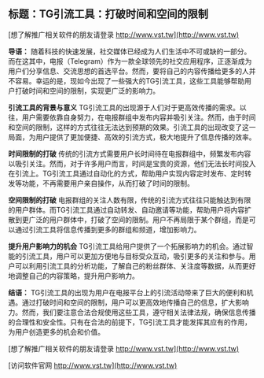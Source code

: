 ## **标题：TG引流工具：打破时间和空间的限制**

[想了解推广相关软件的朋友请登录 http://www.vst.tw](http://www.vst.tw)

**导语：**
随着科技的快速发展，社交媒体已经成为人们生活中不可或缺的一部分。而在这其中，电报（Telegram）作为一款全球领先的社交应用程序，正逐渐成为用户们分享信息、交流思想的首选平台。然而，要将自己的内容传播给更多的人并不容易。幸运的是，现如今出现了一些强大的TG引流工具，这些工具能够帮助用户打破时间和空间的限制，实现更广泛的影响力。

**引流工具的背景与意义**
TG引流工具的出现源于人们对于更高效传播的需求。以往，用户需要依靠自身努力，在电报群组中发布内容并吸引关注。然而，由于时间和空间的限制，这样的方式往往无法达到预期的效果。引流工具的出现改变了这一局面，为用户提供了更加便捷、高效的引流方式，极大地提升了信息传播的效率。

**时间限制的打破**
传统的引流方式需要用户长时间待在电报群组中，频繁发布内容以吸引关注。然而，对于许多用户而言，时间是宝贵的资源，他们无法长时间投入在引流上。TG引流工具通过自动化的方式，帮助用户实现内容定时发布、定时转发等功能，不再需要用户亲自操作，从而打破了时间的限制。

**空间限制的打破**
电报群组的关注人数有限，传统的引流方式往往只能触达到有限的用户群体。而TG引流工具通过自动转发、自动邀请等功能，帮助用户将内容扩散到更广泛的用户群体中，打破了空间的限制。用户不再局限于某个群组，而是可以通过引流工具将信息传播到更多的群组和频道，增加影响力。

**提升用户影响力的机会**
TG引流工具给用户提供了一个拓展影响力的机会。通过智能的引流工具，用户可以更加方便地与目标受众互动，吸引更多的关注和参与。用户可以利用引流工具的分析功能，了解自己的粉丝群体、关注度等数据，从而更好地调整自己的内容策略，提升用户影响力。

**结语：**
TG引流工具的出现为用户在电报平台上的引流活动带来了巨大的便利和机遇。通过打破时间和空间的限制，用户可以更高效地传播自己的信息，扩大影响力。然而，我们要注意合法合规使用这些工具，遵守相关法律法规，确保信息传播的合理性和安全性。只有在合法的前提下，TG引流工具才能发挥其应有的作用，为用户创造更多的机会和价值。

[想了解推广相关软件的朋友请登录 http://www.vst.tw](http://www.vst.tw)


[访问软件官网 http://www.vst.tw](http://www.vst.tw)
